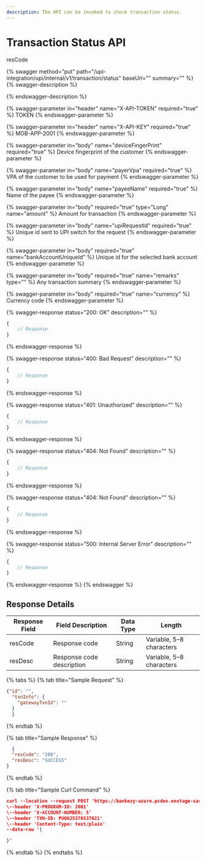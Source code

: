 ```yaml
---
description: The API can be invoked to check transaction status.
---
```


# Transaction Status API

resCode

{% swagger method="put" path="/upi-integration/upi/internal/v1/transaction/status" baseUrl="" summary="" %}
{% swagger-description %}

{% endswagger-description %}

{% swagger-parameter in="header" name="X-API-TOKEN" required="true" %}
TOKEN
{% endswagger-parameter %}

{% swagger-parameter in="header" name="X-API-KEY" required="true" %}
MOB-APP-2001
{% endswagger-parameter %}

{% swagger-parameter in="body" name="deviceFingerPrint" required="true" %}
Device fingerprint of the customer
{% endswagger-parameter %}

{% swagger-parameter in="body" name="payerVpa" required="true" %}
VPA of the customer to be used for payment
{% endswagger-parameter %}

{% swagger-parameter in="body" name="payeeName" required="true" %}
Name of the payee
{% endswagger-parameter %}

{% swagger-parameter in="body" required="true" type="Long" name="amount" %}
Amount for transaction
{% endswagger-parameter %}

{% swagger-parameter in="body" name="upiRequestId" required="true" %}
Unique id sent to UPI switch for the request
{% endswagger-parameter %}

{% swagger-parameter in="body" required="true" name="bankAccountUniqueId" %}
Unique id for the selected bank account
{% endswagger-parameter %}

{% swagger-parameter in="body" required="true" name="remarks" type="" %}
Any transaction summary
{% endswagger-parameter %}

{% swagger-parameter in="body" required="true" name="currency" %}
Currency code
{% endswagger-parameter %}

{% swagger-response status="200: OK" description="" %}
```javascript
{
    // Response
}
```
{% endswagger-response %}

{% swagger-response status="400: Bad Request" description="" %}
```javascript
{
    // Response
}
```
{% endswagger-response %}

{% swagger-response status="401: Unauthorized" description="" %}
```javascript
{
    // Response
}
```
{% endswagger-response %}

{% swagger-response status="404: Not Found" description="" %}
```javascript
{
    // Response
}
```
{% endswagger-response %}

{% swagger-response status="404: Not Found" description="" %}
```javascript
{
    // Response
}
```
{% endswagger-response %}

{% swagger-response status="500: Internal Server Error" description="" %}
```javascript
{
    // Response
}
```
{% endswagger-response %}
{% endswagger %}

## Response Details

| Response Field | Field Description         | Data Type | Length                   |
| -------------- | ------------------------- | --------- | ------------------------ |
| resCode        | Response code             | String    | Variable, 5–8 characters |
| resDesc        | Response code description | String    | Variable, 5–8 characters |

{% tabs %}
{% tab title="Sample Request" %}
```json
{"id": "",
  "txnInfo": {
    "gatewayTxnId": ""
  }
  }
```
{% endtab %}

{% tab title="Sample Response" %}
```json
  {
  "resCode": "200",
  "resDesc": "SUCCESS"
}
```
{% endtab %}

{% tab title="Sample Curl Command" %}
```json
curl --location --request POST 'https://bankezy-azure.pcdev.enstage-sas.com/upi-integration/upi/internal/v1/transaction/status' \
\--header 'X-PROGRAM-ID: 2001'
\--header 'X-ACCOUNT-NUMBER: 5'
\--header 'TXN-ID: PUO625376537621'
\--header 'Content-Type: text/plain'
--data-raw '{

}'
```
{% endtab %}
{% endtabs %}
